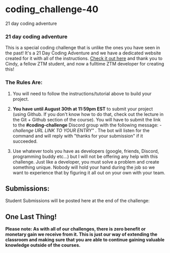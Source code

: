 # coding_challenge-40
21 day coding adventure


### 21 day coding adventure
This is a special coding challenge that is unlike the ones you have seen in the past! It's a 21 Day Coding Adventure and we have a dedicated website created for it with all of the instructions. [Check it out here](https://21-day-coding-adventure.netlify.app/) and thank you to Cindy, a fellow ZTM student, and now a fulltime ZTM developer for creating this!

### The Rules Are:

1. You will need to follow the instructions/tutorial above to build your project.

2. **You have until August 30th at 11:59pm EST** to submit your project (using Github. If you don't know how to do that, check out the lecture in the Git + Github section of the course). You will have to submit the link to the **#coding-challenge** Discord group with the following message:  *-challenge URL LINK TO YOUR ENTRY"* . The bot will listen for the command and will reply with "thanks for your submission" if it succeeded.

4. Use whatever tools you have as developers (google, friends, Discord, programming buddy etc...) but I will not be offering any help with this challenge. Just like a developer, you must solve a problem and create something unique. Nobody will hold your hand during the job so we want to experience that by figuring it all out on your own with your team. 

## Submissions:

Student Submissions will be posted here at the end of the challenge:


## One Last Thing!

**Please note: As with all of our challenges, there is zero benefit or monetary gain we receive from it. This is just our way of extending the classroom and making sure that you are able to continue gaining valuable knowledge outside of the courses.**

